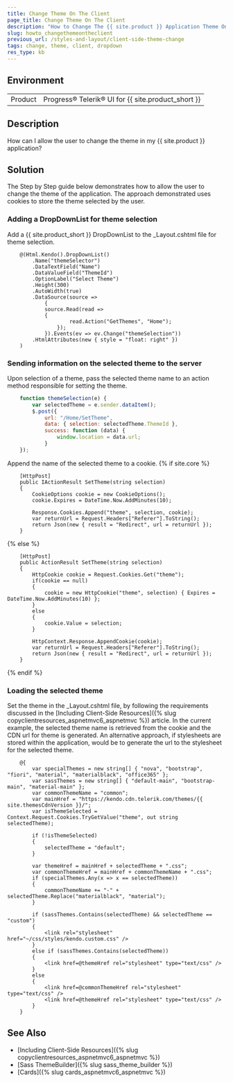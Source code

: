 ```yaml
---
title: Change Theme On The Client
page_title: Change Theme On The Client
description: "How to Change The {{ site.product }} Application Theme On The Client"
slug: howto_changethemeontheclient
previous_url: /styles-and-layout/client-side-theme-change
tags: change, theme, client, dropdown
res_type: kb
---
```


## Environment

<table>
	<tbody>
        <tr>
			<td>Product</td>
			<td>Progress® Telerik® UI for {{ site.product_short }}</td>
		</tr>
	</tbody>
</table>

## Description

How can I allow the user to change the theme in my {{ site.product }} application?

## Solution

The Step by Step guide below demonstrates how to allow the user to change the theme of the application. The approach demonstrated uses cookies to store the theme selected by the user.

### Adding a DropDownList for theme selection

Add a {{ site.product_short }} DropDownList to the _Layout.cshtml file for theme selection.
```razor
    @(Html.Kendo().DropDownList()
        .Name("themeSelector")
        .DataTextField("Name")
        .DataValueField("ThemeId")
        .OptionLabel("Select Theme")
        .Height(300)
        .AutoWidth(true)
        .DataSource(source =>
            {
            source.Read(read =>
            {
                    read.Action("GetThemes", "Home");
                });
            }).Events(ev => ev.Change("themeSelection"))
        .HtmlAttributes(new { style = "float: right" })
    )
```

### Sending information on the selected theme to the server

Upon selection of a theme, pass the selected theme name to an action method responsible for setting the theme.

```javascript
    function themeSelection(e) {
        var selectedTheme = e.sender.dataItem();
        $.post({
            url: "/Home/SetTheme",
            data: { selection: selectedTheme.ThemeId },
            success: function (data) {
                window.location = data.url;
            }
    });
```

Append the name of the selected theme to a cookie.
{% if site.core %}
```Controller
    [HttpPost]
    public IActionResult SetTheme(string selection)
    {
        CookieOptions cookie = new CookieOptions();
        cookie.Expires = DateTime.Now.AddMinutes(10);

        Response.Cookies.Append("theme", selection, cookie);
        var returnUrl = Request.Headers["Referer"].ToString();
        return Json(new { result = "Redirect", url = returnUrl });
    }
```
{% else %}
```Controller
    [HttpPost]
    public ActionResult SetTheme(string selection)
    {
        HttpCookie cookie = Request.Cookies.Get("theme");
        if(cookie == null)
        {
            cookie = new HttpCookie("theme", selection) { Expires = DateTime.Now.AddMinutes(10) };
        }
        else
        {
            cookie.Value = selection;
        }

        HttpContext.Response.AppendCookie(cookie);
        var returnUrl = Request.Headers["Referer"].ToString();
        return Json(new { result = "Redirect", url = returnUrl });
    }
```
{% endif %}

### Loading the selected theme

Set the theme in the _Layout.cshtml file, by following the requirements discussed in the [Including Client-Side Resources]({% slug copyclientresources_aspnetmvc6_aspnetmvc %}) article. In the current example, the selected theme name is retrieved from the cookie and the CDN url for theme is generated. An alternative approach, if stylesheets are stored within the application, would be to generate the url to the stylesheet for the selected theme.

```razor
    @{
        var specialThemes = new string[] { "nova", "bootstrap", "fiori", "material", "materialblack", "office365" };
        var sassThemes = new string[] { "default-main", "bootstrap-main", "material-main" };
        var commonThemeName = "common";
        var mainHref = "https://kendo.cdn.telerik.com/themes/{{ site.themesCdnVersion }}/";
        var isThemeSelected = Context.Request.Cookies.TryGetValue("theme", out string selectedTheme);

        if (!isThemeSelected)
        {
            selectedTheme = "default";
        }

        var themeHref = mainHref + selectedTheme + ".css";
        var commonThemeHref = mainHref + commonThemeName + ".css";
        if (specialThemes.Any(x => x == selectedTheme))
        {
            commonThemeName += "-" + selectedTheme.Replace("materialblack", "material");
        }

        if (sassThemes.Contains(selectedTheme) && selectedTheme == "custom")
        {
            <link rel="stylesheet" href="~/css/styles/kendo.custom.css" />
        }
        else if (sassThemes.Contains(selectedTheme))
        {
            <link href=@themeHref rel="stylesheet" type="text/css" />
        }
        else
        {
            <link href=@commonThemeHref rel="stylesheet" type="text/css" />
            <link href=@themeHref rel="stylesheet" type="text/css" />
        }
    }
```

## See Also

* [Including Client-Side Resources]({% slug copyclientresources_aspnetmvc6_aspnetmvc %})
* [Sass ThemeBuilder]({% slug sass_theme_builder %})
* [Cards]({% slug cards_aspnetmvc6_aspnetmvc %})
